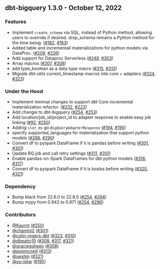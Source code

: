 ## dbt-bigquery 1.3.0 - October 12, 2022
### Features
- Implement `create_schema` via SQL, instead of Python method, allowing users to override if desired. drop_schema remains a Python method for the time being.  ([#182](https://github.com/dbt-labs/dbt-bigquery/issues/182), [#183](https://github.com/dbt-labs/dbt-bigquery/pull/183))
- Added table and incrementail materializations for python models via DataProc. ([#209](https://github.com/dbt-labs/dbt-bigquery/issues/209), [#226](https://github.com/dbt-labs/dbt-bigquery/pull/226))
- Add support for Dataproc Serverless ([#248](https://github.com/dbt-labs/dbt-bigquery/issues/248), [#303](https://github.com/dbt-labs/dbt-bigquery/pull/303))
- Array macros ([#307](https://github.com/dbt-labs/dbt-bigquery/issues/307), [#308](https://github.com/dbt-labs/dbt-bigquery/pull/308))
- add type_boolean as a data type macro ([#315](https://github.com/dbt-labs/dbt-bigquery/issues/315), [#313](https://github.com/dbt-labs/dbt-bigquery/pull/313))
- Migrate dbt-utils current_timestamp macros into core + adapters ([#324](https://github.com/dbt-labs/dbt-bigquery/issues/324), [#323](https://github.com/dbt-labs/dbt-bigquery/pull/323))
### Under the Hood
- Implement minimal changes to support dbt Core incremental materialization refactor. ([#232](https://github.com/dbt-labs/dbt-bigquery/issues/232), [#223](https://github.com/dbt-labs/dbt-bigquery/pull/223))
- Add changie to dbt-bigquery ([#254](https://github.com/dbt-labs/dbt-bigquery/issues/254), [#253](https://github.com/dbt-labs/dbt-bigquery/pull/253))
- Add location/job_id/project_id to adapter response to enable easy job linking ([#92](https://github.com/dbt-labs/dbt-bigquery/issues/92), [#250](https://github.com/dbt-labs/dbt-bigquery/pull/250))
- Adding `slot_ms` go `BigQueryAdapterResponse` ([#194](https://github.com/dbt-labs/dbt-bigquery/issues/194), [#195](https://github.com/dbt-labs/dbt-bigquery/pull/195))
- specify supported_languages for materialization that support python models ([#288](https://github.com/dbt-labs/dbt-bigquery/issues/288), [#290](https://github.com/dbt-labs/dbt-bigquery/pull/290))
- Convert df to pyspark DataFrame if it is pandas before writing ([#301](https://github.com/dbt-labs/dbt-bigquery/issues/301), [#301](https://github.com/dbt-labs/dbt-bigquery/pull/301))
- Update BQ job and call retry settings ([#311](https://github.com/dbt-labs/dbt-bigquery/issues/311), [#310](https://github.com/dbt-labs/dbt-bigquery/pull/310))
- Enable pandas-on-Spark DataFrames for dbt python models ([#316](https://github.com/dbt-labs/dbt-bigquery/issues/316), [#317](https://github.com/dbt-labs/dbt-bigquery/pull/317))
- Convert df to pyspark DataFrame if it is koalas before writing ([#320](https://github.com/dbt-labs/dbt-bigquery/issues/320), [#321](https://github.com/dbt-labs/dbt-bigquery/pull/321))
### Dependency
- Bump black from 22.6.0 to 22.8.0 ([#254](https://github.com/dbt-labs/dbt-bigquery/issues/254), [#294](https://github.com/dbt-labs/dbt-bigquery/pull/294))
- Bump mypy from 0.942 to 0.971 ([#254](https://github.com/dbt-labs/dbt-bigquery/issues/254), [#296](https://github.com/dbt-labs/dbt-bigquery/pull/296))

### Contributors
- [@Kayrnt](https://github.com/Kayrnt) ([#250](https://github.com/dbt-labs/dbt-bigquery/pull/250))
- [@chamini2](https://github.com/chamini2) ([#301](https://github.com/dbt-labs/dbt-bigquery/pull/301))
- [@colin-rogers-dbt](https://github.com/colin-rogers-dbt) ([#323](https://github.com/dbt-labs/dbt-bigquery/pull/323), [#310](https://github.com/dbt-labs/dbt-bigquery/pull/310))
- [@dbeatty10](https://github.com/dbeatty10) ([#308](https://github.com/dbt-labs/dbt-bigquery/pull/308), [#317](https://github.com/dbt-labs/dbt-bigquery/pull/317), [#321](https://github.com/dbt-labs/dbt-bigquery/pull/321))
- [@graciegoheen](https://github.com/graciegoheen) ([#308](https://github.com/dbt-labs/dbt-bigquery/pull/308))
- [@jpmmcneill](https://github.com/jpmmcneill) ([#313](https://github.com/dbt-labs/dbt-bigquery/pull/313))
- [@ueshin](https://github.com/ueshin) ([#321](https://github.com/dbt-labs/dbt-bigquery/pull/321))
- [@yu-iskw](https://github.com/yu-iskw) ([#195](https://github.com/dbt-labs/dbt-bigquery/pull/195))
